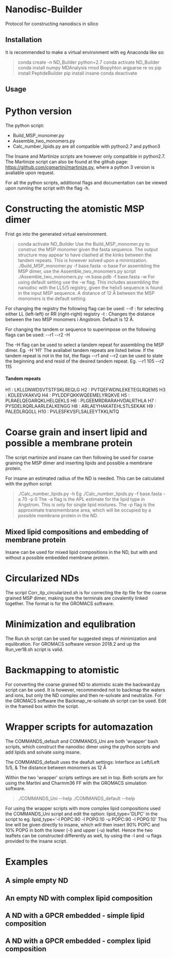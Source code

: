 # Nanodisc-Builder
Protocol for constructing nanodiscs in silico

## Installation 
It is recommended to make a virtual environment with eg Anaconda like so:

> conda create -n ND_Builder python=2.7
> conda activate ND_Builder
> conda install numpy MDAnalysis rmsd Biopyhton argparse re os
> pip install PeptideBuilder 
> pip install insane
> conda deactivate

## Usage

# Python version
The python script:
- Build_MSP_monomer.py
- Assemble_two_monomers.py
- Calc_number_lipids.py
are all compatible with python2.7 and python3

The Insane and Martinize scripts are however only compatible in python2.7. 
The Martinize script can also be found at the github page: https://github.com/cgmartini/martinize.py, where a python 3 version is avaliable upon request. 

For all the python scripts, additional flags and documentation can be viewed upon running the script with the flag -h. 

# Constructing the atomistic MSP dimer 
Frist go into the generated virtual eenvironment. 
> conda activate ND_Builder
Use the Build_MSP_monomer.py to construc the MSP monomer given the fasta sequence.
The output structure may appear to have clashed at the kinks between the tandem repeats. This is however solved upon a minimization.  
> ./Build_MSP_monomer.py -f base.fasta -o base
For assembling the MSP dimer, use the Assemble_two_monomers.py script
> ./Assemble_two_monomers.py -m base.pdb -f base.fasta -w 
For using default setting use the -w flag. This includes assembling the nanodisc with the LL5/5 registry, given the helix5 sequence is found in the input MSP sequence.
A distance of 12 Å between the MSP monomers is the default setting. 

For changing the registry the following flag can be used:
--if : for selecting either LL (left-left) or RR (right-right) registry
-t   : Changes the distance between the two MSP monomers i Angstrom. Default is 12 Å. 

For changing the tandem or sequence to superimpose on the following flags can be used:
--r1 
--r2
-H

The -H flag can be used to select a tandem repeat for assembling the MSP dimer. 
Eg. -H 'H1'
The avaliabel tandem repeats are listed below.
If the tandem repeat is not in the list, the flags --r1 and --r2 can be used to state the beginning and end resid of the desired tandem repeat.
Eg. --r1 105 --r2 115

#### Tandem repeats
H1 : LKLLDNWDSVTSTFSKLREQLG
H2 : PVTQEFWDNLEKETEGLRQEMS
H3 : KDLEEVKAKVQ
H4 : PYLDDFQKKWQEEMELYRQKVE
H5 : PLRAELQEGARQKLHELQEKLS
H6 : PLGEEMRDRARAHVDALRTHLA
H7 : PYSDELRQRLAARLEALKENGG
H8 : ARLAEYHAKATEHLSTLSEKAK
H9 : PALEDLRQGLL
H10 : PVLESFKVSFLSALEEYTKKLNTQ


# Coarse grain and insert lipid and possible a membrane protein
The script martinize and insane can then following be used for coarse graining the MSP dimer and inserting lipids and possible a membrane protein. 

For insane an estimated radius of the ND is needed.
This can be calculated with the python script 
> ./Calc_number_lipids.py -h
Eg
> ./Calc_number_lipids.py -f base.fasta -a 70 -p 0
The -a flag is the APL estimate for the lipid type in Angstrom. This is only for single lipid mixtures.
The -p flag is the approximate transmembrane area, which will be occupied by a possible membrane protein in the ND.  

## Mixed lipid compositions and embedding of membrane protein 
Insane can be used for mixed lipid compositions in the ND, but with and without a possible embedded membrane protein. 

# Circularized NDs
The script Corr_itp_circularized.sh is for correcting the itp file for the coarse grained MSP dimer, making sure the terminals are covalently linked together. 
The format is for the GROMACS software. 

# Minimization and equlibration
The Run.sh script can be used for suggested steps of minimization and equlibration.
For GROMACS software version 2018.2 and up the Run_ver18.sh script is valid.  

# Backmapping to atomistic
For converting the coarse grained ND to atomistic scale the backward.py script can be used.
It is however, recommended not to backmap the waters and ions, but only the ND complex and then re-solvate and neutralize. 
For the GROMACS software the Backmap_re-solvate.sh script can be used. 
Edit in the framed box within the script.

# Wrapper scripts for automazation 
The COMMANDS_default and COMMANDS_Uni are both 'wrapper' bash scripts, which construct the nanodisc dimer using the python scripts and add lipids and solvate using insane. 

The COMMANDS_default uses the deafult settings:
Interface as Left/Left 5/5, &
The distance between monomers as 12 Å

Within the two 'wrapper' scripts settings are set in top. 
Both scripts are for using the Martini and Charmm36 FF with the GROMACS simulation software. 

> ./COMMANDS_Uni --help
> ./COMMANDS_default --help

For using the wrapper scripts with more complex lipid compositions used the COMMANDS_Uni script and edit the option:
lipid_type='DLPC' in the script to eg. lipid_type='-l POPC:90 -l POPG:10 -u POPC:90 -l POPG:10' 
This line will be given directly to insane, which will then insert 90% POPC and 10% POPG in both the lower (-l) and upper (-u) leaflet. 
Hence the two leaflets can be constructed differently as well, by using the -l and -u flags provided to the insane script. 

# Examples

## A simple empty ND

## An empty ND with complex lipid composition

## A ND with a GPCR embedded - simple lipid composition

## A ND with a GPCR embedded - complex lipid composition 
